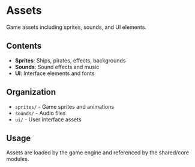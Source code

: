 # Assets

Game assets including sprites, sounds, and UI elements.

## Contents
- **Sprites**: Ships, pirates, effects, backgrounds
- **Sounds**: Sound effects and music
- **UI**: Interface elements and fonts

## Organization
- `sprites/` - Game sprites and animations
- `sounds/` - Audio files
- `ui/` - User interface assets

## Usage
Assets are loaded by the game engine and referenced by the shared/core modules.
